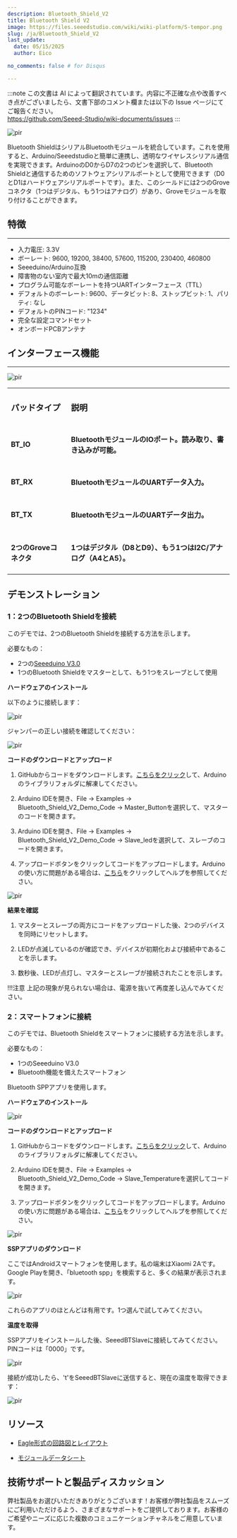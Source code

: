 ```yaml
---
description: Bluetooth_Shield_V2
title: Bluetooth Shield V2
image: https://files.seeedstudio.com/wiki/wiki-platform/S-tempor.png
slug: /ja/Bluetooth_Shield_V2
last_update:
  date: 05/15/2025
  author: Eico 

no_comments: false # for Disqus

---
```

:::note
この文書は AI によって翻訳されています。内容に不正確な点や改善すべき点がございましたら、文書下部のコメント欄または以下の Issue ページにてご報告ください。  
https://github.com/Seeed-Studio/wiki-documents/issues
:::

<p style={{textAlign: 'center'}}><img src="https://files.seeedstudio.com/wiki/Bluetooth_Shield_V2/img/Bluetooth_Shiled_v2.JPG" alt="pir" width={600} height="auto" /></p>

Bluetooth ShieldはシリアルBluetoothモジュールを統合しています。これを使用すると、Arduino/Seeedstudioと簡単に連携し、透明なワイヤレスシリアル通信を実現できます。ArduinoのD0からD7の2つのピンを選択して、Bluetooth Shieldと通信するためのソフトウェアシリアルポートとして使用できます（D0とD1はハードウェアシリアルポートです）。また、このシールドには2つのGroveコネクタ（1つはデジタル、もう1つはアナログ）があり、Groveモジュールを取り付けることができます。

## 特徴
---
* 入力電圧: 3.3V
* ボーレート: 9600, 19200, 38400, 57600, 115200, 230400, 460800
* Seeeduino/Arduino互換
* 障害物のない室内で最大10mの通信距離
* プログラム可能なボーレートを持つUARTインターフェース（TTL）
* デフォルトのボーレート: 9600、データビット: 8、ストップビット: 1、パリティ: なし
* デフォルトのPINコード: "1234"
* 完全な設定コマンドセット
* オンボードPCBアンテナ

## インターフェース機能
---

<p style={{textAlign: 'center'}}><img src="https://files.seeedstudio.com/wiki/Bluetooth_Shield_V2/img/Bluetooth_Shield_V2.0_K.jpg" alt="pir" width={600} height="auto" /></p>

<table align="center">
  <tbody>
  <tr>
    <td><h3>パッドタイプ</h3></td>
    <td><h3>説明</h3></td>
  </tr>
  <tr>
    <td><h4>BT_IO</h4></td>
    <td><h4>BluetoothモジュールのIOポート。読み取り、書き込みが可能。</h4></td>
  </tr>
  <tr>
    <td><h4>BT_RX</h4></td>
    <td><h4>BluetoothモジュールのUARTデータ入力。</h4></td>
  </tr>  
  <tr>
    <td><h4>BT_TX</h4></td>
    <td><h4>BluetoothモジュールのUARTデータ出力。</h4></td>
  </tr>
  <tr>
    <td><h4>2つのGroveコネクタ</h4></td>
    <td><h4>1つはデジタル（D8とD9）、もう1つはI2C/アナログ（A4とA5）。</h4></td>
  </tr>
  </tbody></table>


## デモンストレーション

### 1：2つのBluetooth Shieldを接続

このデモでは、2つのBluetooth Shieldを接続する方法を示します。

必要なもの：
- 2つの[Seeeduino V3.0](https://www.seeedstudio.com/depot/seeeduino-v30-atmega-328p-p-669.html?cPath=6_7)
- 1つのBluetooth Shieldをマスターとして、もう1つをスレーブとして使用

**ハードウェアのインストール**

以下のように接続します：
<p style={{textAlign: 'center'}}><img src="https://files.seeedstudio.com/wiki/Bluetooth_Shield_V2/img/Bluetooth_shield_demo_image0.png" alt="pir" width={600} height="auto" /></p>

ジャンパーの正しい接続を確認してください：
<p style={{textAlign: 'center'}}><img src="https://files.seeedstudio.com/wiki/Bluetooth_Shield_V2/img/Bluetooth_shield_demo_image4.jpg" alt="pir" width={600} height="auto" /></p>

**コードのダウンロードとアップロード**

1. GitHubからコードをダウンロードします。[こちらをクリック](https://github.com/Seeed-Studio/Bluetooth_Shield_V2_Demo_Code/archive/master.zip)して、Arduinoのライブラリフォルダに解凍してください。

2. Arduino IDEを開き、File -> Examples -> Bluetooth_Shield_V2_Demo_Code -> Master_Buttonを選択して、マスターのコードを開きます。

3. Arduino IDEを開き、File -> Examples -> Bluetooth_Shield_V2_Demo_Code -> Slave_ledを選択して、スレーブのコードを開きます。

4. アップロードボタンをクリックしてコードをアップロードします。Arduinoの使い方に問題がある場合は、[こちら](/Getting_Started_with_Seeeduino)をクリックしてヘルプを参照してください。

<p style={{textAlign: 'center'}}><img src="https://files.seeedstudio.com/wiki/Bluetooth_Shield_V2/img/Bluetooth_ide_1.jpg" alt="pir" width={600} height="auto" /></p>

**結果を確認**

1. マスターとスレーブの両方にコードをアップロードした後、2つのデバイスを同時にリセットします。

2. LEDが点滅しているのが確認でき、デバイスが初期化および接続中であることを示します。

3. 数秒後、LEDが点灯し、マスターとスレーブが接続されたことを示します。

!!!注意
    上記の現象が見られない場合は、電源を抜いて再度差し込んでみてください。


### 2：スマートフォンに接続

このデモでは、Bluetooth Shieldをスマートフォンに接続する方法を示します。

必要なもの：
- 1つのSeeeduino V3.0
- Bluetooth機能を備えたスマートフォン

Bluetooth SPPアプリを使用します。

**ハードウェアのインストール**
<p style={{textAlign: 'center'}}><img src="https://files.seeedstudio.com/wiki/Bluetooth_Shield_V2/img/Bluetooth_shield_demo_image1.png" alt="pir" width={600} height="auto" /></p>

**コードのダウンロードとアップロード**

1. GitHubからコードをダウンロードします。[こちらをクリック](https://github.com/Seeed-Studio/Bluetooth_Shield_V2_Demo_Code/archive/master.zip)して、Arduinoのライブラリフォルダに解凍してください。

2. Arduino IDEを開き、File -> Examples -> Bluetooth_Shield_V2_Demo_Code -> Slave_Temperatureを選択してコードを開きます。

3. アップロードボタンをクリックしてコードをアップロードします。Arduinoの使い方に問題がある場合は、[こちら](//Getting_Started_with_Seeeduino)をクリックしてヘルプを参照してください。

<p style={{textAlign: 'center'}}><img src="https://files.seeedstudio.com/wiki/Bluetooth_Shield_V2/img/Bluetooth_Shield_Demo2.jpg" alt="pir" width={600} height="auto" /></p>

**SSPアプリのダウンロード**

ここではAndroidスマートフォンを使用します。私の端末はXiaomi 2Aです。Google Playを開き、「bluetooth spp」を検索すると、多くの結果が表示されます。
<p style={{textAlign: 'center'}}><img src="https://files.seeedstudio.com/wiki/Bluetooth_Shield_V2/img/Bluetooth_Shield_Find_spp.png" alt="pir" width={600} height="auto" /></p>

これらのアプリのほとんどは有用です。1つ選んで試してみてください。

**温度を取得**

SSPアプリをインストールした後、SeeedBTSlaveに接続してみてください。PINコードは「0000」です。
<p style={{textAlign: 'center'}}><img src="https://files.seeedstudio.com/wiki/Bluetooth_Shield_V2/img/Bluetooth_Shield_App_1.png" alt="pir" width={600} height="auto" /></p>

接続が成功したら、't'をSeeedBTSlaveに送信すると、現在の温度を取得できます：
<p style={{textAlign: 'center'}}><img src="https://files.seeedstudio.com/wiki/Bluetooth_Shield_V2/img/Bluetooth_Shield_get_temp.png" alt="pir" width={600} height="auto" /></p>

## リソース
*   [Eagle形式の回路図とレイアウト](https://files.seeedstudio.com/wiki/Bluetooth_Shield_V2/res/Buletooth_Shield_v2.0_sch_pcb.zip)

*   [モジュールデータシート](https://files.seeedstudio.com/wiki/Bluetooth_Shield_V2/res/Bluetooth_en.pdf)

## 技術サポートと製品ディスカッション
弊社製品をお選びいただきありがとうございます！お客様が弊社製品をスムーズにご利用いただけるよう、さまざまなサポートをご提供しております。お客様のご希望やニーズに応じた複数のコミュニケーションチャネルをご用意しています。

<div class="button_tech_support_container">
<a href="https://forum.seeedstudio.com/" class="button_forum"></a> 
<a href="https://www.seeedstudio.com/contacts" class="button_email"></a>
</div>

<div class="button_tech_support_container">
<a href="https://discord.gg/eWkprNDMU7" class="button_discord"></a> 
<a href="https://github.com/Seeed-Studio/wiki-documents/discussions/69" class="button_discussion"></a>
</div>
